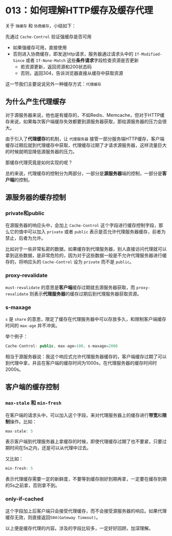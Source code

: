 # 013：如何理解HTTP缓存及缓存代理

关于 `强缓存` 和 `协商缓存`，小结如下：

先通过 `Cache-Control` 验证强缓存是否可用

- 如果强缓存可用，直接使用
- 否则进入协商缓存，即发送http请求，服务器通过请求头中的 `If-Modified-Since` 或者 `If-None-Match` 这些**条件请求**字段检查资源是否更新
  - 若资源更新，返回资源和200状态码
  - 否则，返回304，告诉浏览器直接从缓存中获取资源

这一节我们主要说说另外一种缓存方式：`代理缓存`

## 为什么产生代理缓存

对于源服务器来说，他也是有缓存的，不如Redis、Memcache，但对于HTTP缓存来说，如果每次客户端缓存失效都要到源服务器获取，那给源服务器的压力会很大。

由于引入了**代理缓存**的机制，让 `代理服务器` 接管一部分服务端HTTP缓存，客户端缓存过期后就到代理缓存中获取，代理缓存过期了才请求源服务器，这样流量巨大的时候就明显降低源服务器的压力。

那缓存代理究竟是如何实现的呢？

总的来说，代理缓存的控制分为两部分，一部分是**源服务器**端的控制，一部分是**客户端**的控制。

## 源服务器的缓存控制

### private和public

在源服务器的响应头中，会加上 `Cache-Control` 这个字段进行缓存控制字段，那么它的值中可以加入 `private` 或者 `public` 表示是否允许代理服务器缓存，前者为禁止，后者为允许。

比如对于一些非常私密的数据，如果缓存到代理服务器，别人直接访问代理就可以拿到这些数据，是非常危险的，因为对于这些数据一般是不允许代理服务器进行缓存的，将响应头的 `Cache-Control` 设为 `private` 而不是 `public`。

### proxy-revalidate

`must-revalidate` 的意思是**客户端**缓存过期就去源服务器获取，而 `proxy-revalidate` 则表示**代理服务器**的缓存过期后到代理服务器获取资源。

### s-maxage

`s` 是 `share` 的意思，限定了缓存在代理服务器中可以存放多久，和限制客户端缓存时间的 `max-age` 并不冲突。

举个例子：

```js
Cache-Control: public, max-age=100, s-maxage=2000
```

相当于源服务器说：我这个响应式允许代理服务器缓存的，客户端缓存过期了可以到代理中拿，并且在客户端的缓存时间为1000s，在代理服务器的缓存时间时2000s。

## 客户端的缓存控制

### `max-stale` 和 `min-fresh`

在客户端的请求头中，可以加入这个字段，来对代理服务器上的缓存进行**带宽**和**限制**操作。比如：

```js
max-stale: 5
```

表示客户端到代理服务器上拿缓存的时候，即使代理缓存过期了也不要紧，只要过期时间在5s之内，还是可以从代理中过去。

又比如：

```js
min-fresh: 5
```

表示代理缓存需要一定的新鲜度，不要等到缓存刚好到期再拿，一定要在缓存到期的5s之前拿，否则拿不到。

### only-if-cached

这个字段加上后客户端只会接受代理缓存，而不会接受源服务器的响应。如果代理缓存无效，则直接返回`504(Gateway Timeout)`。

以上便是缓存代理的内容。涉及的字段比较多，一定好好回顾，加深理解。
